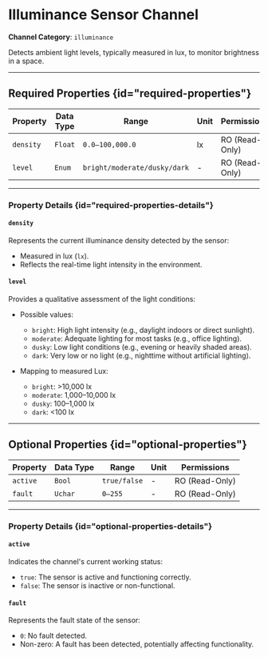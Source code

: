 # Illuminance Sensor Channel

**Channel Category**: `illuminance`

Detects ambient light levels, typically measured in lux, to monitor brightness in a space.

---

## Required Properties {id="required-properties"}

| **Property** | **Data Type** | **Range**                    | **Unit** | **Permissions** |
|--------------|---------------|------------------------------|----------|-----------------|
| `density`    | `Float`       | `0.0–100,000.0`              | lx       | RO (Read-Only)  |
| `level`      | `Enum`        | `bright/moderate/dusky/dark` | -        | RO (Read-Only)  |

---

### Property Details {id="required-properties-details"}

#### `density`

Represents the current illuminance density detected by the sensor:

- Measured in lux (`lx`).
- Reflects the real-time light intensity in the environment.

#### `level`

Provides a qualitative assessment of the light conditions:

- Possible values:
  - `bright`: High light intensity (e.g., daylight indoors or direct sunlight).
  - `moderate`: Adequate lighting for most tasks (e.g., office lighting).
  - `dusky`: Low light conditions (e.g., evening or heavily shaded areas).
  - `dark`: Very low or no light (e.g., nighttime without artificial lighting).

- Mapping to measured Lux:
  - `bright`: >10,000 lx
  - `moderate`: 1,000–10,000 lx
  - `dusky`: 100–1,000 lx
  - `dark`: <100 lx

---

## Optional Properties {id="optional-properties"}

| **Property** | **Data Type** | **Range**    | **Unit** | **Permissions** |
|--------------|---------------|--------------|----------|-----------------|
| `active`     | `Bool`        | `true/false` | -        | RO (Read-Only)  |
| `fault`      | `Uchar`       | `0–255`      | -        | RO (Read-Only)  |

---

### Property Details {id="optional-properties-details"}

#### `active`

Indicates the channel's current working status:

- `true`: The sensor is active and functioning correctly.
- `false`: The sensor is inactive or non-functional.

#### `fault`

Represents the fault state of the sensor:

- `0`: No fault detected.
- Non-zero: A fault has been detected, potentially affecting functionality.
